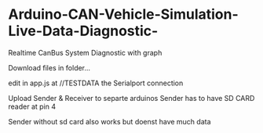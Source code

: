 # Arduino-CAN-Vehicle-Simulation-Live-Data-Diagnostic-
Realtime CanBus System Diagnostic with graph



Download files in folder...

edit in app.js at //TESTDATA the Serialport connection

Upload Sender & Receiver to separte arduinos Sender has to have SD CARD reader at pin 4

Sender without sd card also works but doenst have much data
